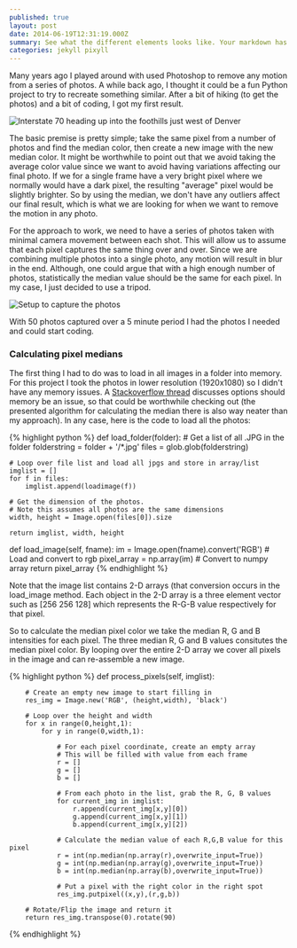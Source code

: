 ```yaml
---
published: true
layout: post
date: 2014-06-19T12:31:19.000Z
summary: See what the different elements looks like. Your markdown has never looked better. I promise.
categories: jekyll pixyll
---
```



Many years ago I played around with used Photoshop to remove any motion from a series of photos. A while back ago, I thought it could be a fun Python project to try to recreate something similar. After a bit of hiking (to get the photos) and a bit of coding, I got my first result.

![Interstate 70 heading up into the foothills just west of Denver](https://cloud.githubusercontent.com/assets/12212438/8763796/dd151dd4-2d6b-11e5-9c6f-69b060886ddc.jpg)


The basic premise is pretty simple; take the same pixel from a number of photos and find the median color, then create a new image with the new median color. It might be worthwhile to point out that we avoid taking the average color value since we want to avoid having variations affecting our final photo. If we for a single frame have a very bright pixel where we normally would have a dark pixel, the resulting "average" pixel would be slightly brighter. So by using the median, we don't have any outliers affect our final result, which is what we are looking for when we want to remove the motion in any photo.

For the approach to work, we need to have a series of photos taken with minimal camera movement between each shot. This will allow us to assume that each pixel captures the same thing over and over. Since we are combining multiple photos into a single photo, any motion will result in blur in the end. Although, one could argue that with a high enough number of photos, statistically the median value should be the same for each pixel. In my case, I just decided to use a tripod.

![Setup to capture the photos](https://cloud.githubusercontent.com/assets/12212438/8763834/a3756d98-2d6d-11e5-95ee-76f2956db2ec.jpg)

With 50 photos captured over a 5 minute period I had the photos I needed and could start coding.

### Calculating pixel medians

The first thing I had to do was to load in all images in a folder into memory. For this project I took the photos in lower resolution (1920x1080) so I didn't have any memory issues. A [Stackoverflow thread](http://stackoverflow.com/questions/26457220/python-memory-management-with-a-median-image-stacker) discusses options should memory be an issue, so that could be worthwhile checking out (the presented algorithm for calculating the median there is also way neater than my approach). In any case, here is the code to load all the photos:

{% highlight python %}
def load_folder(folder):
    # Get a list of all .JPG in the folder
    folderstring = folder + '/*.jpg'
    files = glob.glob(folderstring)  
    
    # Loop over file list and load all jpgs and store in array/list
    imglist = []
    for f in files:
        imglist.append(loadimage(f))  

    # Get the dimension of the photos.
    # Note this assumes all photos are the same dimensions
    width, height = Image.open(files[0]).size    
   
    return imglist, width, height
    
def load_image(self, fname):
        im = Image.open(fname).convert('RGB')  # Load and convert to rgb
        pixel_array = np.array(im) # Convert to numpy array
        return pixel_array
{% endhighlight %}

Note that the image list contains 2-D arrays (that conversion occurs in the load_image method. Each object in the 2-D array is a three element vector such as [256 256 128] which represents the R-G-B value respectively for that pixel.

So to calculate the median pixel color we take the median R, G and B intensities for each pixel. The three median R, G and B values consitutes the median pixel color. By looping over the entire 2-D array we cover all pixels in the image and can re-assemble a new image.

{% highlight python %}
def process_pixels(self, imglist):
    
        # Create an empty new image to start filling in
        res_img = Image.new('RGB', (height,width), 'black')
        
        # Loop over the height and width
        for x in range(0,height,1):
            for y in range(0,width,1):
                
                # For each pixel coordinate, create an empty array
                # This will be filled with value from each frame
                r = []
                g = []
                b = []
                
                # From each photo in the list, grab the R, G, B values
                for current_img in imglist:
                    r.append(current_img[x,y][0])
                    g.append(current_img[x,y][1])
                    b.append(current_img[x,y][2])
                    
                # Calculate the median value of each R,G,B value for this pixel
                r = int(np.median(np.array(r),overwrite_input=True))
                g = int(np.median(np.array(g),overwrite_input=True))
                b = int(np.median(np.array(b),overwrite_input=True))
            
                # Put a pixel with the right color in the right spot
                res_img.putpixel((x,y),(r,g,b))
        
        # Rotate/Flip the image and return it
        return res_img.transpose(0).rotate(90)
{% endhighlight %}


   
